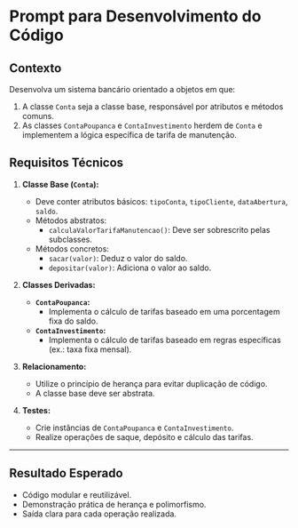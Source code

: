 # Prompt para Desenvolvimento do Código

## Contexto
Desenvolva um sistema bancário orientado a objetos em que:
1. A classe `Conta` seja a classe base, responsável por atributos e métodos comuns.
2. As classes `ContaPoupanca` e `ContaInvestimento` herdem de `Conta` e implementem a lógica específica de tarifa de manutenção.

## Requisitos Técnicos
1. **Classe Base (`Conta`):**
   - Deve conter atributos básicos: `tipoConta`, `tipoCliente`, `dataAbertura`, `saldo`.
   - Métodos abstratos:
     - `calculaValorTarifaManutencao()`: Deve ser sobrescrito pelas subclasses.
   - Métodos concretos:
     - `sacar(valor)`: Deduz o valor do saldo.
     - `depositar(valor)`: Adiciona o valor ao saldo.

2. **Classes Derivadas:**
   - **`ContaPoupanca`:**
     - Implementa o cálculo de tarifas baseado em uma porcentagem fixa do saldo.
   - **`ContaInvestimento`:**
     - Implementa o cálculo de tarifas baseado em regras específicas (ex.: taxa fixa mensal).

3. **Relacionamento:**
   - Utilize o princípio de herança para evitar duplicação de código.
   - A classe base deve ser abstrata.

4. **Testes:**
   - Crie instâncias de `ContaPoupanca` e `ContaInvestimento`.
   - Realize operações de saque, depósito e cálculo das tarifas.

---

## Resultado Esperado
- Código modular e reutilizável.
- Demonstração prática de herança e polimorfismo.
- Saída clara para cada operação realizada.
